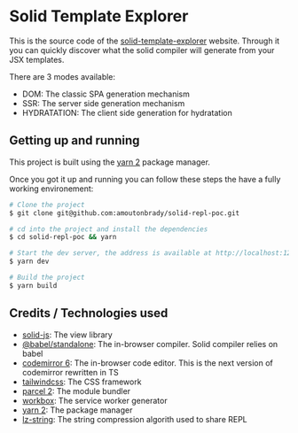 # Solid Template Explorer

This is the source code of the [solid-template-explorer](https://solid-template-explorer.netlify.app) website.
Through it you can quickly discover what the solid compiler will generate from your JSX templates.

There are 3 modes available:

- DOM: The classic SPA generation mechanism
- SSR: The server side generation mechanism
- HYDRATATION: The client side generation for hydratation

## Getting up and running

This project is built using the [yarn 2](https://yarnpkg.com/) package manager.

Once you got it up and running you can follow these steps the have a fully working environement:

```bash
# Clone the project
$ git clone git@github.com:amoutonbrady/solid-repl-poc.git

# cd into the project and install the dependencies
$ cd solid-repl-poc && yarn

# Start the dev server, the address is available at http://localhost:1234
$ yarn dev

# Build the project
$ yarn build
```

## Credits / Technologies used

- [solid-js](https://github.com/ryansolid/solid/): The view library
- [@babel/standalone](https://babeljs.io/docs/en/babel-standalone): The in-browser compiler. Solid compiler relies on babel
- [codemirror 6](https://codemirror.net/6/): The in-browser code editor. This is the next version of codemirror rewritten in TS
- [tailwindcss](https://tailwindcss.com/): The CSS framework
- [parcel 2](https://v2.parceljs.org/): The module bundler
- [workbox](https://developers.google.com/web/tools/workbox): The service worker generator
- [yarn 2](https://yarnpkg.com/): The package manager
- [lz-string](https://github.com/pieroxy/lz-string): The string compression algorith used to share REPL

